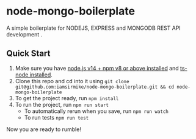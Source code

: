 # node-mongo-boilerplate

A simple boilerplate for NODEJS, EXPRESS and MONGODB REST API development .

## Quick Start

1. Make sure you have [node.js v14 + npm v8 or above installed](https://nodejs.org/en/download/) and [ts-node installed](https://typestrong.org/ts-node/docs/installation/).
2. Clone this repo and cd into it using `git clone git@github.com:iamsirmike/node-mongo-boilerplate.git && cd node-mongo-boilerplate`
3. To get the project ready, run `npm install`
4. To run the project, run `npm run start`
    - To automatically rerun when you save, run `npm run watch`
    - To run tests `npm run test`

Now you are ready to rumble!
